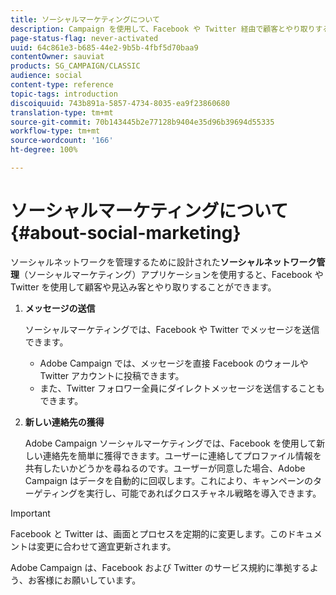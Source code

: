 ```yaml
---
title: ソーシャルマーケティングについて
description: Campaign を使用して、Facebook や Twitter 経由で顧客とやり取りする方法を説明します。
page-status-flag: never-activated
uuid: 64c861e3-b685-44e2-9b5b-4fbf5d70baa9
contentOwner: sauviat
products: SG_CAMPAIGN/CLASSIC
audience: social
content-type: reference
topic-tags: introduction
discoiquuid: 743b891a-5857-4734-8035-ea9f23860680
translation-type: tm+mt
source-git-commit: 70b143445b2e77128b9404e35d96b39694d55335
workflow-type: tm+mt
source-wordcount: '166'
ht-degree: 100%

---
```



# ソーシャルマーケティングについて{#about-social-marketing}

ソーシャルネットワークを管理するために設計された&#x200B;**ソーシャルネットワーク管理**（ソーシャルマーケティング）アプリケーションを使用すると、Facebook や Twitter を使用して顧客や見込み客とやり取りすることができます。

1. **メッセージの送信**

   ソーシャルマーケティングでは、Facebook や Twitter でメッセージを送信できます。

   * Adobe Campaign では、メッセージを直接 Facebook のウォールや Twitter アカウントに投稿できます。
   * また、Twitter フォロワー全員にダイレクトメッセージを送信することもできます。

1. **新しい連絡先の獲得**

   Adobe Campaign ソーシャルマーケティングでは、Facebook を使用して新しい連絡先を簡単に獲得できます。ユーザーに連絡してプロファイル情報を共有したいかどうかを尋ねるのです。ユーザーが同意した場合、Adobe Campaign はデータを自動的に回収します。これにより、キャンペーンのターゲティングを実行し、可能であればクロスチャネル戦略を導入できます。

>[!IMPORTANT]
>
>Facebook と Twitter は、画面とプロセスを定期的に変更します。このドキュメントは変更に合わせて適宜更新されます。
>
>Adobe Campaign は、Facebook および Twitter のサービス規約に準拠するよう、お客様にお願いしています。
